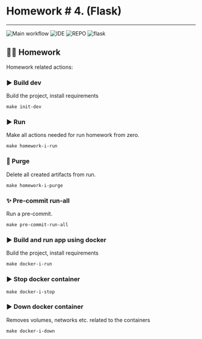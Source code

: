 # Homework # 4. (Flask)

---
![Main workflow](https://github.com/hillel-i-python-pro-i-2022-08-26/shared__python__example/actions/workflows/main-workflow.yml/badge.svg)
![IDE](https://img.shields.io/badge/PyCharm-000000.svg?&style=for-the-badge&logo=PyCharm&logoColor=white)
![REPO](https://img.shields.io/badge/GitHub-100000?style=for-the-badge&logo=github&logoColor=white)
![flask](https://badgen.net/badge/flask/homework/green)
## 👨‍💻 Homework

Homework related actions:

### ▶️ Build dev

Build the project, install requirements

```shell
make init-dev
```

### ▶️ Run

Make all actions needed for run homework from zero.

```shell
make homework-i-run
```

### 🚮 Purge

Delete all created artifacts from run.

```shell
make homework-i-purge
```

### ✨ Pre-commit run-all

Run a pre-commit.

```shell
make pre-commit-run-all
```

### ▶️ Build and run app using docker

Build the project, install requirements

```shell
make docker-i-run
```

### ▶️ Stop docker container

```shell
make docker-i-stop
```

### ▶️ Down docker container

Removes volumes, networks etc. related to the containers

```shell
make docker-i-down
```